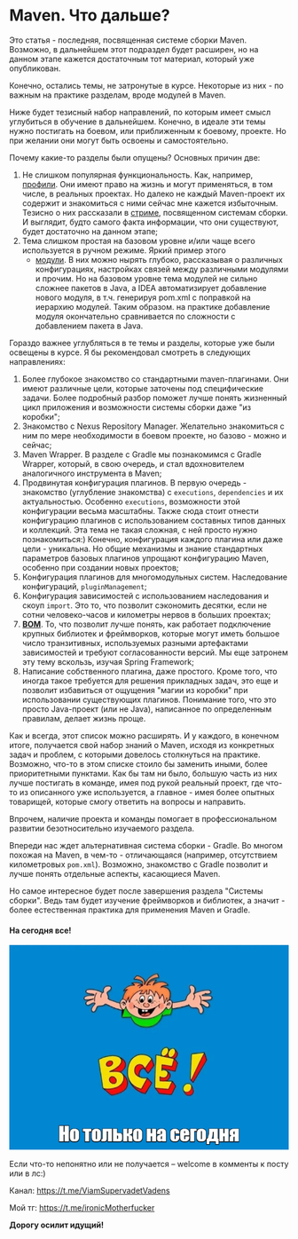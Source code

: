 # Maven. Что дальше?

Это статья - последняя, посвященная системе сборки Maven. Возможно, в дальнейшем этот подраздел будет расширен, но
на данном этапе кажется достаточным тот материал, который уже опубликован.

Конечно, остались темы, не затронутые в курсе. Некоторые из них - по важным на практике разделам, вроде
модулей в Maven.

Ниже будет тезисный набор направлений, по которым имеет смысл углубиться в обучение в дальнейшем. Конечно, в идеале
эти темы нужно постигать на боевом, или приближенным к боевому, проекте. Но при желании они могут быть освоены и
самостоятельно.

Почему какие-то разделы были опущены? Основных причин две:

1. Не слишком популярная функциональность. Как,
   например, [профили](https://maven.apache.org/guides/introduction/introduction-to-profiles.html). Они имеют право на
   жизнь и могут применяться, в том числе, в реальных проектах. Но далеко не каждый Maven-проект их содержит и
   знакомиться с ними сейчас мне кажется избыточным. Тезисно о них рассказали
   в [стриме](https://t.me/ViamSupervadetVadens/174), посвященном системам сборки. И выглядит, будто самого факта
   информации, что они существуют, будет достаточно на данном этапе;
2. Тема слишком простая на базовом уровне и/или чаще всего используется в ручном режиме. Яркий пример этого
    - [модули](https://maven.apache.org/guides/mini/guide-multiple-modules.html). В них можно нырять глубоко,
      рассказывая о различных конфигурациях, настройках связей между различными модулями и прочим. Но на базовом
      уровне тема модулей не сильно сложнее пакетов в Java, а IDEA автоматизирует добавление нового модуля, в т.ч.
      генерируя pom.xml с поправкой на иерархию модулей. Таким образом. на практике добавление модуля окончательно
      сравнивается по сложности с добавлением пакета в Java.

Гораздо важнее углубляться в те темы и разделы, которые уже были освещены в курсе. Я бы рекомендовал смотреть в
следующих направлениях:

1. Более глубокое знакомство со стандартными maven-плагинами. Они имеют различные цели, которые заточены под
   специфические задачи. Более подробный разбор поможет лучше понять жизненный цикл приложения и возможности системы
   сборки даже "из коробки";
2. Знакомство с Nexus Repository Manager. Желательно знакомиться с ним по мере необходимости в боевом проекте, но
   базово - можно и сейчас;
3. Maven Wrapper. В разделе с Gradle мы познакомимся с Gradle Wrapper, который, в свою очередь, и стал вдохновителем 
   аналогичного инструмента в Maven;
4. Продвинутая конфигурация плагинов. В первую очередь - знакомство (углубление знакомства) с `executions`,
   `dependencies` и их актуальностью. Особенно `executions`, возможности этой конфигурации весьма масштабны. Также
   сюда стоит отнести конфигурацию плагинов с использованием составных типов данных и коллекций. Эта тема не такая
   сложная, с ней просто нужно познакомиться:) Конечно, конфигурация каждого плагина или даже цели - уникальна. Но 
   общие механизмы и знание стандартных параметров базовых плагинов упрощают конфигурацию Maven, особенно при 
   создании новых проектов;
5. Конфигурация плагинов для многомодульных систем. Наследование конфигураций, `pluginManagement`;
6. Конфигурация зависимостей с использованием наследования и скоуп `import`. Это то, что позволит сэкономить десятки,
   если не сотни человеко-часов и километры нервов в больших проектах;
7. **[BOM](https://maven.apache.org/guides/introduction/introduction-to-dependency-mechanism.html#bill-of-materials-bom-poms)**. 
   То, что позволит лучше понять, как работает подключение крупных библиотек и фреймворков, которые могут иметь 
   большое число транзитивных, используемых разными артефактами зависимостей и требуют согласованности версий. Мы еще
   затронем эту тему вскользь, изучая Spring Framework;
8. Написание собственного плагина, даже простого. Кроме того, что иногда такое требуется для решения прикладных задач, 
   это еще и 
   позволит избавиться от ощущения "магии из коробки" при использовании существующих плагинов. Понимание того, что 
   это просто Java-проект (или не Java), написанное по определенным правилам, делает жизнь проще.

Как и всегда, этот список можно расширять. И у каждого, в конечном итоге, получается свой набор знаний о Maven, 
исходя из конкретных задач и проблем, с которыми довелось столкнуться на практике. Возможно, что-то в этом списке 
стоило бы заменить иными, более приоритетными пунктами. Как бы там ни было, большую часть из них лучше постигать в 
команде, имея под рукой реальный проект, где что-то из описанного уже используется, а главное - имея более опытных 
товарищей, которые смогу ответить на вопросы и направить.

Впрочем, наличие проекта и команды помогает в профессиональном развитии безотносительно изучаемого раздела.

Впереди нас ждет альтернативная система сборки - Gradle. Во многом похожая на Maven, в чем-то - отличающаяся 
(например, отсутствием километровых `pom.xml`). Возможно, знакомство с Gradle позволит и лучше понять отдельные 
аспекты, касающиеся Maven.

Но самое интересное будет после завершения раздела "Системы сборки". Ведь там будет изучение фреймворков и библиотек,
а значит - более естественная практика для применения Maven и Gradle.

#### На сегодня все!

![img.png](../../../commonmedia/justTheoryFooter.png)

Если что-то непонятно или не получается – welcome в комменты к посту или в лс:)

Канал: https://t.me/ViamSupervadetVadens

Мой тг: https://t.me/ironicMotherfucker



**Дорогу осилит идущий!**